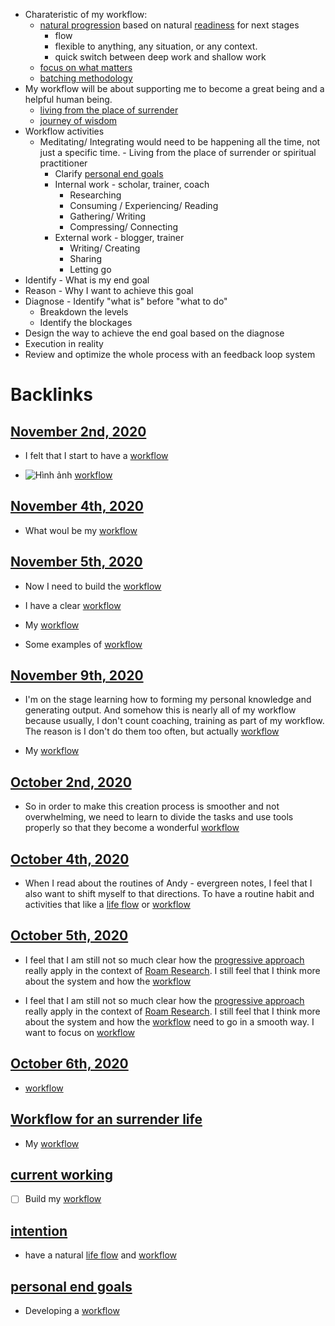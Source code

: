 - Charateristic of my workflow:
    - [natural progression](<natural progression.md>) based on natural [readiness](<readiness.md>) for next stages
        - flow
        - flexible to anything, any situation, or any context.
        - quick switch between deep work and shallow work
    - [focus on what matters](<focus on what matters.md>)
    - [batching methodology](<batching methodology.md>)
- My workflow will be about supporting me to become a great being and a helpful human being.
    - [living from the place of surrender](<living from the place of surrender.md>)
    - [journey of wisdom](<journey of wisdom.md>)
- Workflow activities
    - Meditating/ Integrating would need to be happening all the time, not just a specific time. - Living from the place of surrender or spiritual practitioner
        - Clarify [personal end goals](<personal end goals.md>)
        - Internal work - scholar, trainer, coach
            - Researching
            - Consuming / Experiencing/ Reading 
            - Gathering/ Writing
            - Compressing/ Connecting
        - External work - blogger, trainer
            - Writing/ Creating
            - Sharing
            - Letting go
- Identify - What is my end goal
- Reason - Why I want to achieve this goal
- Diagnose - Identify "what is" before "what to do"
    - Breakdown the levels
    - Identify the blockages
- Design the way to achieve the end goal based on the diagnose
- Execution in reality
- Review and optimize the whole process with an feedback loop system 

# Backlinks
## [November 2nd, 2020](<November 2nd, 2020.md>)
- I felt that I start to have a [workflow](<workflow.md>)

- ![Hình ảnh](https://pbs.twimg.com/media/EbqbNmqWoAEuC30?format=png&name=900x900) [workflow](<workflow.md>)

## [November 4th, 2020](<November 4th, 2020.md>)
- What woul be my [workflow](<workflow.md>)

## [November 5th, 2020](<November 5th, 2020.md>)
- Now I need to build the [workflow](<workflow.md>)

- I have a clear [workflow](<workflow.md>)

- My [workflow](<workflow.md>)

- Some examples of [workflow](<workflow.md>)

## [November 9th, 2020](<November 9th, 2020.md>)
- I'm on the stage learning how to forming my personal knowledge and generating output. And somehow this is nearly all of my workflow because usually, I don't count coaching, training as part of my workflow. The reason is I don't do them too often, but actually [workflow](<workflow.md>)

- My [workflow](<workflow.md>)

## [October 2nd, 2020](<October 2nd, 2020.md>)
- So in order to make this creation process is smoother and not overwhelming, we need to learn to divide the tasks and use tools properly so that they become a wonderful [workflow](<workflow.md>)

## [October 4th, 2020](<October 4th, 2020.md>)
- When I read about the routines of Andy - evergreen notes, I feel that I also want to shift myself to that directions. To have a routine habit and activities that like a [life flow](<life flow.md>) or [workflow](<workflow.md>)

## [October 5th, 2020](<October 5th, 2020.md>)
-  I feel that I am still not so much clear how the [progressive approach](<progressive approach.md>) really apply in the context of [Roam Research](<Roam Research.md>). I still feel that I think more about the system and how the [workflow](<workflow.md>)

-  I feel that I am still not so much clear how the [progressive approach](<progressive approach.md>) really apply in the context of [Roam Research](<Roam Research.md>). I still feel that I think more about the system and how the [workflow](<workflow.md>) need to go in a smooth way. I want to focus on [workflow](<workflow.md>)

## [October 6th, 2020](<October 6th, 2020.md>)
- [workflow](<workflow.md>)

## [Workflow for an surrender life](<Workflow for an surrender life.md>)
- My [workflow](<workflow.md>)

## [current working](<current working.md>)
- [ ] Build my [workflow](<workflow.md>)

## [intention](<intention.md>)
- have a natural [life flow](<life flow.md>) and [workflow](<workflow.md>)

## [personal end goals](<personal end goals.md>)
- Developing a [workflow](<workflow.md>)

